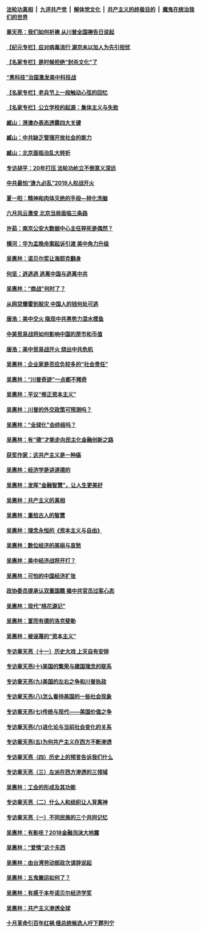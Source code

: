 ####  [法轮功真相](../../../../basic/blob/master/README.md?t=06240431) &nbsp;|&nbsp; [九评共产党](../../../../9ping.md/blob/master/README.md?t=06240431) &nbsp;|&nbsp; [解体党文化](../../../../jtdwh.md/blob/master/README.md?t=06240431)  &nbsp;|&nbsp; [共产主义的终极目的](../../../../gczydzjmd.md/blob/master/README.md?t=06240431) &nbsp;|&nbsp; [魔鬼在统治我们的世界](../../../../mgztzwmdsj.md/blob/master/README.md?t=06240431) 

#### [章天亮：我们如何祈祷 从川普全国祷告日说起](../pages/nsc423/n11944627.md?t=06240431) 

#### [【纪元专栏】应对病毒流行 渥京未以加人为先引担忧](../pages/nsc423/n11875714.md?t=06240431) 

#### [【名家专栏】是时候拒绝“封杀文化”了](../pages/nsc423/n11814093.md?t=06240431) 

#### [“黑科技”治国激发美中科技战](../pages/nsc423/n11638056.md?t=06240431) 

#### [【名家专栏】老兵节上一段触动心弦的回忆](../pages/nsc423/n11646016.md?t=06240431) 

#### [【名家专栏】公立学校的起源：集体主义与失败](../pages/nsc423/n11601833.md?t=06240431) 

#### [臧山：港澳办表态透露四大关键](../pages/nsc423/n11421628.md?t=06240431) 

#### [臧山：中共缺乏管理开放社会的能力](../pages/nsc423/n11407457.md?t=06240431) 

#### [臧山：北京面临治乱大转折](../pages/nsc423/n11406895.md?t=06240431) 

#### [专访胡平：20年打压 法轮功屹立不倒意义深远](../pages/nsc423/n11398800.md?t=06240431) 

#### [中共最怕“逢九必乱”2019人权战开火](../pages/nsc423/n11385248.md?t=06240431) 

#### [夏一阳：精神和肉体灭绝的手段—转化洗脑](../pages/nsc423/n11368250.md?t=06240431) 

#### [六月风云激变 北京当局面临三条路](../pages/nsc423/n11313668.md?t=06240431) 

#### [许茹：南京公安大数据中心主任猝死是偶然？](../pages/nsc423/n11064744.md?t=06240431) 

#### [横河：华为孟晚舟案起诉引渡 美中角力升级](../pages/nsc423/n11027230.md?t=06240431) 

#### [吴惠林：诺贝尔奖让海耶克翻身](../pages/nsc423/n10890049.md?t=06240431) 

#### [何坚：逃逃逃 逃离中国与逃离中共](../pages/nsc423/n10592891.md?t=06240431) 

#### [吴惠林：“商战”何时了？](../pages/nsc423/n10573558.md?t=06240431) 

#### [从网贷爆雷到股灾 中国人的钱何处可逃](../pages/nsc423/n10572800.md?t=06240431) 

#### [唐浩：美中交火 隐现中共黑势力混水摸鱼](../pages/nsc423/n10544040.md?t=06240431) 

#### [中美贸易战将如何影响中国的房市和币值](../pages/nsc423/n10543697.md?t=06240431) 

#### [唐浩：美中贸易战开火 烧出中共危机](../pages/nsc423/n10540126.md?t=06240431) 

#### [吴惠林：企业家是否应负较多的“社会责任”](../pages/nsc423/n10535022.md?t=06240431) 

#### [吴惠林：“川普奇迹”一点都不稀奇](../pages/nsc423/n10512808.md?t=06240431) 

#### [吴惠林：平议“修正资本主义”](../pages/nsc423/n10495724.md?t=06240431) 

#### [吴惠林：川普的外交政策可预测吗？](../pages/nsc423/n10462387.md?t=06240431) 

#### [吴惠林：“全球化”会终结吗？](../pages/nsc423/n10452838.md?t=06240431) 

#### [吴惠林：有“德”才能走向民主化金融创新之路](../pages/nsc423/n10432292.md?t=06240431) 

#### [获奖作家：这共产主义是一种癌](../pages/nsc423/n10431541.md?t=06240431) 

#### [吴惠林：经济学是讲道德的](../pages/nsc423/n10398014.md?t=06240431) 

#### [吴惠林：发挥“金融智慧”，让人生更美好](../pages/nsc423/n10375019.md?t=06240431) 

#### [吴惠林：共产主义的真相](../pages/nsc423/n10351394.md?t=06240431) 

#### [吴惠林：重拾古人的智慧](../pages/nsc423/n10337691.md?t=06240431) 

#### [吴惠林：理念永恒的《资本主义与自由》](../pages/nsc423/n10316274.md?t=06240431) 

#### [吴惠林：数位经济的美丽与哀愁](../pages/nsc423/n10292946.md?t=06240431) 

#### [吴惠林：美中经济战将开打？](../pages/nsc423/n10258825.md?t=06240431) 

#### [吴惠林：可怕的中国经济扩张](../pages/nsc423/n10219147.md?t=06240431) 

#### [政协委员提承认双重国籍 揭中共官员过客心态](../pages/nsc423/n10208809.md?t=06240431) 

#### [吴惠林：现代“桃花源记”](../pages/nsc423/n10185234.md?t=06240431) 

#### [吴惠林：富而有德的洛克斐勒](../pages/nsc423/n10142264.md?t=06240431) 

#### [吴惠林：被诬蔑的“资本主义”](../pages/nsc423/n10124816.md?t=06240431) 

#### [专访章天亮（十一）历史大戏 上天自有安排](../pages/nsc423/n10094905.md?t=06240431) 

#### [专访章天亮(十)美国的繁荣与建国理念的联系](../pages/nsc423/n10094899.md?t=06240431) 

#### [专访章天亮(九)美国的左右之争和川普执政](../pages/nsc423/n10094889.md?t=06240431) 

#### [专访章天亮(八)怎么看待美国的一些社会现象](../pages/nsc423/n10094857.md?t=06240431) 

#### [专访章天亮(七)传统与现代——美国价值之争](../pages/nsc423/n10093140.md?t=06240431) 

#### [专访章天亮(六)进化论与当前社会变化的关系](../pages/nsc423/n10092036.md?t=06240431) 

#### [专访章天亮(五)为何共产主义在西方不断渗透](../pages/nsc423/n10083620.md?t=06240431) 

#### [专访章天亮（四）历史上的预言告诉我们什么](../pages/nsc423/n10083606.md?t=06240431) 

#### [专访章天亮（三）左派在西方渗透的三领域](../pages/nsc423/n10081115.md?t=06240431) 

#### [吴惠林：工会的形成及其功能](../pages/nsc423/n10080633.md?t=06240431) 

#### [专访章天亮（二）什么人和组织让人背离神](../pages/nsc423/n10076637.md?t=06240431) 

#### [专访章天亮（一）不同民族的三个共同记忆](../pages/nsc423/n10074188.md?t=06240431) 

#### [吴惠林：有影呒？2018金融泡沫大地震](../pages/nsc423/n10040534.md?t=06240431) 

#### [吴惠林：“爱情”这个东西](../pages/nsc423/n10019423.md?t=06240431) 

#### [吴惠林：由台湾劳动部政次请辞说起](../pages/nsc423/n9979679.md?t=06240431) 

#### [吴惠林：五鬼搬运如何了？](../pages/nsc423/n9925338.md?t=06240431) 

#### [吴惠林：有感于本年诺贝尔经济学奖](../pages/nsc423/n9871883.md?t=06240431) 

#### [吴惠林：共产主义渗透全球](../pages/nsc423/n9812748.md?t=06240431) 

#### [十月革命引百年红祸 俄总统候选人吁下葬列宁](../pages/nsc423/n9810182.md?t=06240431) 

